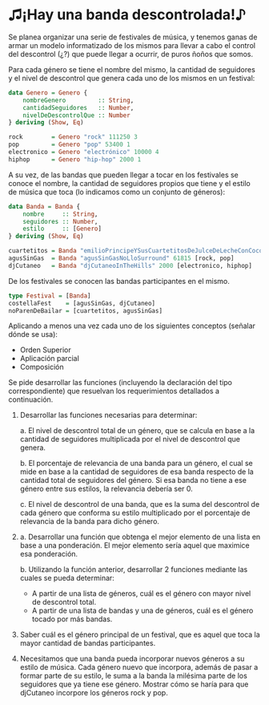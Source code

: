 # ♫¡Hay una banda descontrolada!♪

Se planea organizar una serie de festivales de música, y tenemos ganas de armar un modelo informatizado de los mismos para llevar a cabo el control del descontrol (¿?) que puede llegar a ocurrir, de puros ñoños que somos.

Para cada género se tiene el nombre del mismo, la cantidad de seguidores y el nivel de descontrol que genera cada uno de los mismos en un festival:

```haskell
data Genero = Genero {
    nombreGenero         :: String,
    cantidadSeguidores   :: Number,
    nivelDeDescontrolQue :: Number
} deriving (Show, Eq)

rock        = Genero "rock" 111250 3
pop         = Genero "pop" 53400 1
electronico = Genero "electrónico" 10000 4
hiphop      = Genero "hip-hop" 2000 1
```

A su vez, de las bandas que pueden llegar a tocar en los festivales se conoce el nombre, la cantidad de seguidores propios que tiene y el estilo de música que toca (lo indicamos como un conjunto de géneros):

```haskell
data Banda = Banda {
    nombre     :: String,
    seguidores :: Number,
    estilo     :: [Genero]
} deriving (Show, Eq)

cuartetitos = Banda "emilioPrincipeYSusCuartetitosDeJulceDeLecheConCoco" 75000 [rock]
agusSinGas  = Banda "agusSinGasNoLloSurround" 61815 [rock, pop]
djCutaneo   = Banda "djCutaneoInTheHills" 2000 [electronico, hiphop]
```

De los festivales se conocen las bandas participantes en el mismo.

```haskell
type Festival = [Banda]
costellaFest    = [agusSinGas, djCutaneo]
noParenDeBailar = [cuartetitos, agusSinGas]
```

Aplicando a menos una vez cada uno de los siguientes conceptos (señalar dónde se usa):

* Orden Superior
* Aplicación parcial
* Composición

Se pide desarrollar las funciones (incluyendo la declaración del tipo correspondiente) que resuelvan los requerimientos detallados a continuación.

1. Desarrollar las funciones necesarias para determinar:
   
   a. El nivel de descontrol total de un género, que se calcula en base a la cantidad de seguidores multiplicada por el nivel de descontrol que genera.
   
   b. El porcentaje de relevancia de una banda para un género, el cual se mide en base a la cantidad de seguidores de esa banda respecto de la cantidad total de seguidores del género. Si esa banda no tiene a ese género entre sus estilos, la relevancia debería ser 0.
   
   c. El nivel de descontrol de una banda, que es la suma del descontrol de cada género que conforma su estilo multiplicado por el porcentaje de relevancia de la banda para dicho género.

2. 
   a. Desarrollar una función que obtenga el mejor elemento de una lista en base a una ponderación. El mejor elemento sería aquel que maximice esa ponderación.
   
   b. Utilizando la función anterior, desarrollar 2 funciones mediante las cuales se pueda determinar:
   - A partir de una lista de géneros, cuál es el género con mayor nivel de descontrol total.
   - A partir de una lista de bandas y una de géneros, cuál es el género tocado por más bandas.

3. Saber cuál es el género principal de un festival, que es aquel que toca la mayor cantidad de bandas participantes.

4. Necesitamos que una banda pueda incorporar nuevos géneros a su estilo de música. Cada género nuevo que incorpora, además de pasar a formar parte de su estilo, le suma a la banda la milésima parte de los seguidores que ya tiene ese género. Mostrar cómo se haría para que djCutaneo incorpore los géneros rock y pop.